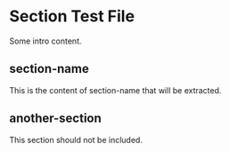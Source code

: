 # Section Test File

Some intro content.

## section-name

This is the content of section-name that will be extracted.

## another-section

This section should not be included.